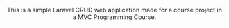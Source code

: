 
<p align="center">
    This is a simple Laravel CRUD web application made for a course project in a MVC Programming Course.
</p>
